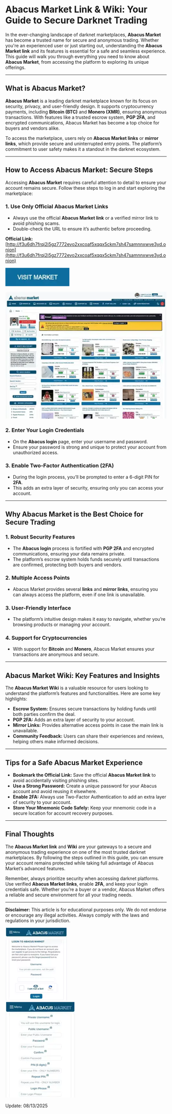 # Abacus Market Link & Wiki: Your Guide to Secure Darknet Trading  

In the ever-changing landscape of darknet marketplaces, **Abacus Market** has become a trusted name for secure and anonymous trading. Whether you're an experienced user or just starting out, understanding the **Abacus Market link** and its features is essential for a safe and seamless experience. This guide will walk you through everything you need to know about **Abacus Market**, from accessing the platform to exploring its unique offerings.  

---

## What is Abacus Market?  

**Abacus Market** is a leading darknet marketplace known for its focus on security, privacy, and user-friendly design. It supports cryptocurrency payments, including **Bitcoin (BTC)** and **Monero (XMR)**, ensuring anonymous transactions. With features like a trusted escrow system, **PGP 2FA**, and encrypted communications, Abacus Market has become a top choice for buyers and vendors alike.  

To access the marketplace, users rely on **Abacus Market links** or **mirror links**, which provide secure and uninterrupted entry points. The platform’s commitment to user safety makes it a standout in the darknet ecosystem.  

---

## How to Access Abacus Market: Secure Steps  

Accessing **Abacus Market** requires careful attention to detail to ensure your account remains secure. Follow these steps to log in and start exploring the marketplace:  

### 1. **Use Only Official Abacus Market Links**  
   - Always use the official **Abacus Market link** or a verified mirror link to avoid phishing scams.  
   - Double-check the URL to ensure it’s authentic before proceeding.  

**Official Link:** [http://f3u6dh7frqi2i5gz7772evo2xxcoaf5xqqx5ckm7sh47samnnxwve3yd.onion](http://f3u6dh7frqi2i5gz7772evo2xxcoaf5xqqx5ckm7sh47samnnxwve3yd.onion)  

[<img src="/static/setup.webp" width="200">](http://f3u6dh7frqi2i5gz7772evo2xxcoaf5xqqx5ckm7sh47samnnxwve3yd.onion)

<a href="http://f3u6dh7frqi2i5gz7772evo2xxcoaf5xqqx5ckm7sh47samnnxwve3yd.onion"><img src="/static/see.webp" alt="Abacus Preview" style="max-width: 100%;"></a>

### 2. **Enter Your Login Credentials**  
   - On the **Abacus login** page, enter your username and password.  
   - Ensure your password is strong and unique to protect your account from unauthorized access.  

### 3. **Enable Two-Factor Authentication (2FA)**  
   - During the login process, you’ll be prompted to enter a 6-digit PIN for **2FA**.  
   - This adds an extra layer of security, ensuring only you can access your account.  

---

## Why Abacus Market is the Best Choice for Secure Trading  

### 1. **Robust Security Features**  
   - The **Abacus login** process is fortified with **PGP 2FA** and encrypted communications, ensuring your data remains private.  
   - The platform’s escrow system holds funds securely until transactions are confirmed, protecting both buyers and vendors.  

### 2. **Multiple Access Points**  
   - Abacus Market provides several **links** and **mirror links**, ensuring you can always access the platform, even if one link is unavailable.  

### 3. **User-Friendly Interface**  
   - The platform’s intuitive design makes it easy to navigate, whether you’re browsing products or managing your account.  

### 4. **Support for Cryptocurrencies**  
   - With support for **Bitcoin** and **Monero**, Abacus Market ensures your transactions are anonymous and secure.  

---

## Abacus Market Wiki: Key Features and Insights  

The **Abacus Market Wiki** is a valuable resource for users looking to understand the platform’s features and functionalities. Here are some key highlights:  

- **Escrow System:** Ensures secure transactions by holding funds until both parties confirm the deal.  
- **PGP 2FA:** Adds an extra layer of security to your account.  
- **Mirror Links:** Provides alternative access points in case the main link is unavailable.  
- **Community Feedback:** Users can share their experiences and reviews, helping others make informed decisions.  

---

## Tips for a Safe Abacus Market Experience  

- **Bookmark the Official Link:** Save the official **Abacus Market link** to avoid accidentally visiting phishing sites.  
- **Use a Strong Password:** Create a unique password for your Abacus account and avoid reusing it elsewhere.  
- **Enable 2FA:** Always use Two-Factor Authentication to add an extra layer of security to your account.  
- **Store Your Mnemonic Code Safely:** Keep your mnemonic code in a secure location for account recovery purposes.  

---

## Final Thoughts  

The **Abacus Market link** and **Wiki** are your gateways to a secure and anonymous trading experience on one of the most trusted darknet marketplaces. By following the steps outlined in this guide, you can ensure your account remains protected while taking full advantage of Abacus Market’s advanced features.  

Remember, always prioritize security when accessing darknet platforms. Use verified **Abacus Market links**, enable **2FA**, and keep your login credentials safe. Whether you’re a buyer or a vendor, Abacus Market offers a reliable and secure environment for all your trading needs.  

---

**Disclaimer:** This article is for educational purposes only. We do not endorse or encourage any illegal activities. Always comply with the laws and regulations in your jurisdiction.  

<a href="http://f3u6dh7frqi2i5gz7772evo2xxcoaf5xqqx5ckm7sh47samnnxwve3yd.onion"><img src="/static/begin.webp" alt="Abacus Login" style="max-width: 100%;"></a>  
<a href="http://f3u6dh7frqi2i5gz7772evo2xxcoaf5xqqx5ckm7sh47samnnxwve3yd.onion"><img src="/static/footer.webp" alt="Abacus Register" style="max-width: 100%;"></a>































Update:  08/13/2025